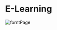 # E-Learning
![forntPage](https://user-images.githubusercontent.com/42933858/123518803-7125b800-d6c9-11eb-8c21-d7aaec0618d8.JPG)

